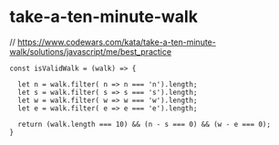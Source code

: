 # take-a-ten-minute-walk
// https://www.codewars.com/kata/take-a-ten-minute-walk/solutions/javascript/me/best_practice


```
const isValidWalk = (walk) => {

  let n = walk.filter( n => n === 'n').length;
  let s = walk.filter( s => s === 's').length;
  let w = walk.filter( w => w === 'w').length;
  let e = walk.filter( e => e === 'e').length;

  return (walk.length === 10) && (n - s === 0) && (w - e === 0);
}
```
